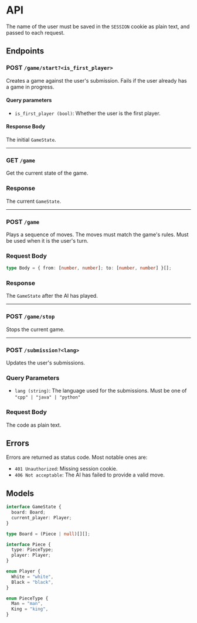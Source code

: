 # API

The name of the user must be saved in the `SESSION` cookie as plain text, and passed to each request.

## Endpoints

### POST `/game/start?<is_first_player>`

Creates a game against the user's submission. Fails if the user already has a game in progress.

#### Query parameters

- `is_first_player (bool)`: Whether the user is the first player.

#### Response Body

The initial `GameState`.

---

### GET `/game`

Get the current state of the game.

### Response

The current `GameState`.

---

### POST `/game`

Plays a sequence of moves. The moves must match the game's rules. Must be used when it is the user's turn.

### Request Body

```ts
type Body = { from: [number, number]; to: [number, number] }[];
```

### Response

The `GameState` after the AI has played.

---

### POST `/game/stop`

Stops the current game.

---

### POST `/submission?<lang>`

Updates the user's submissions.

### Query Parameters

- `lang (string)`: The language used for the submissions. Must be one of `"cpp" | "java" | "python"`

### Request Body

The code as plain text.

## Errors

Errors are returned as status code. Most notable ones are:

- `401 Unauthorized`: Missing session cookie.
- `406 Not acceptable`: The AI has failed to provide a valid move.

## Models

```ts
interface GameState {
  board: Board;
  current_player: Player;
}

type Board = (Piece | null)[][];

interface Piece {
  type: PieceType;
  player: Player;
}

enum Player {
  White = "white",
  Black = "black",
}

enum PieceType {
  Man = "man",
  King = "king",
}
```
